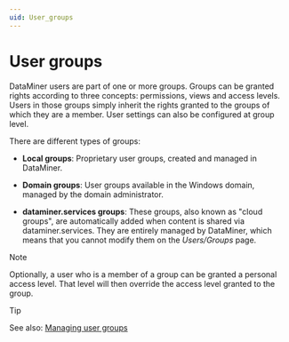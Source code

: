 ```yaml
---
uid: User_groups
---
```


# User groups

DataMiner users are part of one or more groups. Groups can be granted rights according to three concepts: permissions, views and access levels. Users in those groups simply inherit the rights granted to the groups of which they are a member. User settings can also be configured at group level.

There are different types of groups:

- **Local groups**: Proprietary user groups, created and managed in DataMiner.

- **Domain groups**: User groups available in the Windows domain, managed by the domain administrator.

- **dataminer.services groups**: These groups, also known as "cloud groups", are automatically added when content is shared via dataminer.services. They are entirely managed by DataMiner, which means that you cannot modify them on the *Users/Groups* page.

> [!NOTE]
> Optionally, a user who is a member of a group can be granted a personal access level. That level will then override the access level granted to the group.

> [!TIP]
> See also: [Managing user groups](xref:Viewing_information_about_user_groups)
